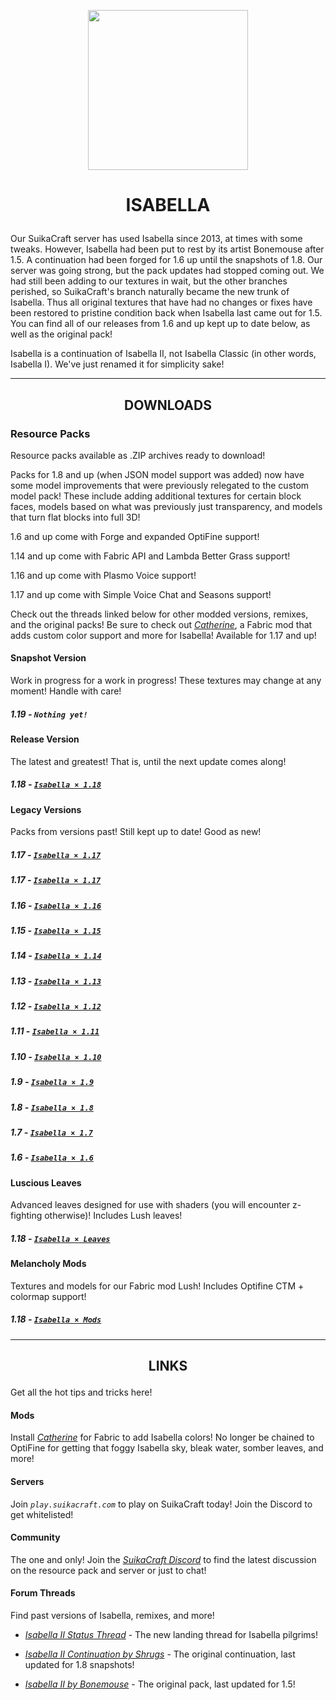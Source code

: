 <p align="center"><img src="https://github.com/yurisuika/Isabella/blob/master/Isabella%20%C3%97%201.13/pack.png?raw=true" width="256" height="256"></p>

# <p align="center">ISABELLA</p>

Our SuikaCraft server has used Isabella since 2013, at times with some tweaks. However, Isabella had been put to rest by its artist Bonemouse after 1.5. A continuation had been forged for 1.6 up until the snapshots of 1.8. Our server was going strong, but the pack updates had stopped coming out. We had still been adding to our textures in wait, but the other branches perished, so SuikaCraft's branch naturally became the new trunk of Isabella. Thus all original textures that have had no changes or fixes have been restored to pristine condition back when Isabella last came out for 1.5. You can find all of our releases from 1.6 and up kept up to date below, as well as the original pack!

Isabella is a continuation of Isabella II, not Isabella Classic (in other words, Isabella I). We've just renamed it for simplicity sake!

---

## <p align="center">DOWNLOADS</p>

### Resource Packs

Resource packs available as .ZIP archives ready to download!

Packs for 1.8 and up (when JSON model support was added) now have some model improvements that were previously relegated to the custom model pack! These include adding additional textures for certain block faces, models based on what was previously just transparency, and models that turn flat blocks into full 3D!

1.6 and up come with Forge and expanded OptiFine support!

1.14 and up come with Fabric API and Lambda Better Grass support!

1.16 and up come with Plasmo Voice support!

1.17 and up come with Simple Voice Chat and Seasons support!

Check out the threads linked below for other modded versions, remixes, and the original packs! Be sure to check out [*Catherine*](https://github.com/yurisuika/Catherine/), a Fabric mod that adds custom color support and more for Isabella! Available for 1.17 and up!

#### Snapshot Version

Work in progress for a work in progress! These textures may change at any moment! Handle with care!

##### 1.19 - *`Nothing yet!`*

#### Release Version

The latest and greatest! That is, until the next update comes along!

##### 1.18 - [*`Isabella × 1.18`*](https://github.com/yurisuika/Isabella/raw/master/Archives/Isabella%20×%201.18.zip)

#### Legacy Versions

Packs from versions past! Still kept up to date! Good as new!

##### 1.17 - [*`Isabella × 1.17`*](https://github.com/yurisuika/Isabella/raw/master/Archives/Isabella%20×%201.17.zip)

##### 1.17 - [*`Isabella × 1.17`*](https://github.com/yurisuika/Isabella/raw/master/Archives/Isabella%20×%201.17.zip)

##### 1.16 - [*`Isabella × 1.16`*](https://github.com/yurisuika/Isabella/raw/master/Archives/Isabella%20×%201.16.zip)

##### 1.15 - [*`Isabella × 1.15`*](https://github.com/yurisuika/Isabella/raw/master/Archives/Isabella%20×%201.15.zip)

##### 1.14 - [*`Isabella × 1.14`*](https://github.com/yurisuika/Isabella/raw/master/Archives/Isabella%20×%201.14.zip)

##### 1.13 - [*`Isabella × 1.13`*](https://github.com/yurisuika/Isabella/raw/master/Archives/Isabella%20×%201.13.zip)

##### 1.12 - [*`Isabella × 1.12`*](https://github.com/yurisuika/Isabella/raw/master/Archives/Isabella%20×%201.12.zip)

##### 1.11 - [*`Isabella × 1.11`*](https://github.com/yurisuika/Isabella/raw/master/Archives/Isabella%20×%201.11.zip)

##### 1.10 - [*`Isabella × 1.10`*](https://github.com/yurisuika/Isabella/raw/master/Archives/Isabella%20×%201.10.zip)

##### 1.9 - [*`Isabella × 1.9`*](https://github.com/yurisuika/Isabella/raw/master/Archives/Isabella%20×%201.9.zip)

##### 1.8 - [*`Isabella × 1.8`*](https://github.com/yurisuika/Isabella/raw/master/Archives/Isabella%20×%201.8.zip)

##### 1.7 - [*`Isabella × 1.7`*](https://github.com/yurisuika/Isabella/raw/master/Archives/Isabella%20×%201.7.zip)

##### 1.6 - [*`Isabella × 1.6`*](https://github.com/yurisuika/Isabella/raw/master/Archives/Isabella%20×%201.6.zip)

#### Luscious Leaves

Advanced leaves designed for use with shaders (you will encounter z-fighting otherwise)! Includes Lush leaves!

##### 1.18 - [*`Isabella × Leaves`*](https://github.com/yurisuika/Isabella/raw/master/Archives/Isabella%20×%20Leaves.zip)

#### Melancholy Mods

Textures and models for our Fabric mod Lush! Includes Optifine CTM + colormap support!

##### 1.18 - [*`Isabella × Mods`*](https://github.com/yurisuika/Isabella/raw/master/Archives/Isabella%20×%20Mods.zip)

---

## <p align="center">LINKS</p>

Get all the hot tips and tricks here!

#### Mods

Install [*Catherine*](https://github.com/yurisuika/Catherine/) for Fabric to add Isabella colors! No longer be chained to OptiFine for getting that foggy Isabella sky, bleak water, somber leaves, and more!

#### Servers

Join *`play.suikacraft.com`* to play on SuikaCraft today! Join the Discord to get whitelisted!

#### Community

The one and only! Join the *[SuikaCraft Discord](https://discord.gg/0zdNEkQle7Qg9C1H)* to find the latest discussion on the resource pack and server or just to chat!

#### Forum Threads

Find past versions of Isabella, remixes, and more!

* *[Isabella II Status Thread](http://www.minecraftforum.net/forums/mapping-and-modding-java-edition/resource-packs/resource-pack-discussion/2745599)* - The new landing thread for Isabella pilgrims!

* *[Isabella II Continuation by Shrugs](https://www.minecraftforum.net/forums/mapping-and-modding-java-edition/resource-packs/1244972-16x-1-6-1-7-1-8beta-isabella-ii-unofficial-thread)* - The original continuation, last updated for 1.8 snapshots!

* *[Isabella II by Bonemouse](http://www.minecraftforum.net/forums/mapping-and-modding-java-edition/resource-packs/1226573)* - The original pack, last updated for 1.5!
